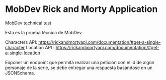 # MobDev Rick and Morty Application
MobDev technical test

Esta es la prueba técnica de MobDev.

Characters API: https://rickandmortyapi.com/documentation/#get-a-single-character
Location API : https://rickandmortyapi.com/documentation/#get-a-single-location

Exponer un endpoint que permita realizar una petición con el id de algún personaje de la serie, se debe
entregar una respuesta basándose en un JSONSchema.
